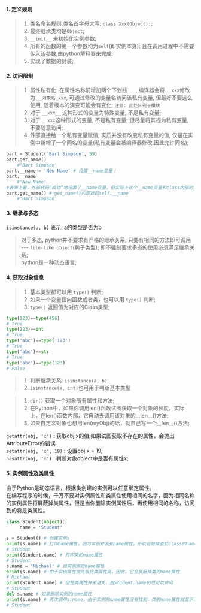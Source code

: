 #### 1. 定义规则
>1. 类名命名规则,类名首字母大写; `class Xxx(Object):`;  
>2. 最终继承类均是`Object`;
>3. `__init__` 来初始化实例参数;  
>4. 所有的函数的第一个参数均为`self`(即实例本身); 且在调用过程中不需要传入该参数,由python解释器来完成;  
>5. 实现了数据的封装;  

#### 2. 访问限制
>1. 属性私有化: 在属性名称前增加两个下划线 `__` , 编译器会将 `__xxx`修改为 `__对象名_xxx`, 可通过修改的变量名访问该私有变量, 但最好不要这么使用, 随着版本的演变可能会有变化;  `注意: 此处区别于模块`  
>2. 对于 `__xxx__` 这种形式的变量为特殊变量, 不是私有变量;  
>3. 对于 `_ xxx`这种形式的变量, 不是私有变量; 但尽量将其视为私有变量, 不要随意访问;  
>4. 外部直接给一个私有变量赋值, 实质并没有改变私有变量的值, 仅是在实例中新增了一个同名的变量(私有变量会被编译器修改,因此允许同名);  
```python
bart = Student('Bart Simpson', 59)
bart.get_name()
    #'Bart Simpson'
bart.__name = 'New Name' # 设置__name变量！
bart.__name
    #'New Name'
#表面上看，外部代码“成功”地设置了__name变量，但实际上这个__name变量和class内部的__name变量不是一个变量！内部的__name变量已经被Python解释器自动改成了_Student__name，而外部代码给bart新增了一个__name变量。不信试试：
bart.get_name() # get_name()内部返回self.__name
    #'Bart Simpson'
```

#### 3. 继承与多态
`isinstance(a, b)` 表示: a的类型是否为b  
> 对于多态, python并不要求有严格的继承关系; 只要有相同的方法即可调用 --- `file-like object`(鸭子类型); 即不强制要求多态的使用必须满足继承关系;  
> python是一种动态语言;  

#### 4. 获取对象信息
> 1. 基本类型都可以用 `type()` 判断;  
> 2. 如果一个变量指向函数或者类，也可以用 `type()` 判断;  
> 3. `type()` 返回值为对应的Class类型;
```python
type(123)==type(456)
# True
type(123)==int
# True
type('abc')==type('123')
# True
type('abc')==str
# True
type('abc')==type(123)
# False
```
> 1. 判断继承关系: `isinstance(a, b)`  
> 2. `isinstance(a, int)`也可用于判断基本类型  

> 1. `dir()` 获取一个对象所有属性和方法;  
> 2. 在Python中，如果你调用len()函数试图获取一个对象的长度，实际上，在len()函数内部，它自动去调用该对象的__len__()方法;  
> 3. 如果自定义对象也想用len(myObj)的话，就自己写一个__len__()方法;

`getattr(obj, 'x')` : 获取obj.x的值;如果试图获取不存在的属性，会抛出AttributeError的错误  
`setattr(obj, 'x', 19)` : 设置obj.x = 19;  
`hasattr(obj, 'x')` : 判断对象object中是否有属性x;  

#### 5. 实例属性及类属性
由于Python是动态语言，根据类创建的实例可以任意绑定属性。  
在编写程序的时候，千万不要对实例属性和类属性使用相同的名字，因为相同名称的实例属性将屏蔽掉类属性，但是当你删除实例属性后，再使用相同的名称，访问到的将是类属性。
```python
class Student(object):
     name = 'Student'
     
s = Student() # 创建实例s
print(s.name) # 打印name属性，因为实例并没有name属性，所以会继续查找class的name属性
# Student
print(Student.name) # 打印类的name属性
# Student
s.name = 'Michael' # 给实例绑定name属性
print(s.name) # 由于实例属性优先级比类属性高，因此，它会屏蔽掉类的name属性
# Michael
print(Student.name) # 但是类属性并未消失，用Student.name仍然可以访问
# Student
del s.name # 如果删除实例的name属性
print(s.name) # 再次调用s.name，由于实例的name属性没有找到，类的name属性就显示出来了
# Student
```